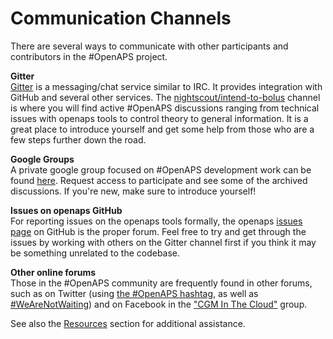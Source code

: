 # Communication Channels

There are several ways to communicate with other participants and contributors in the #OpenAPS project.

**Gitter**<br> 
[Gitter](https://gitter.im/) is a messaging/chat service similar to IRC. It provides integration with GitHub and several other services. The [nightscout/intend-to-bolus]( https://gitter.im/nightscout/intend-to-bolus) channel is where you will find active #OpenAPS discussions ranging from technical issues with openaps tools to control theory to general information. It is a great place to introduce yourself and get some help from those who are a few steps further down the road.

**Google Groups**<br>
A private google group focused on #OpenAPS development work can be found [here](https://groups.google.com/d/forum/openaps-dev). Request access to participate and see some of the archived discussions. If you're new, make sure to introduce yourself!

**Issues on openaps GitHub**<br> For reporting issues on the openaps tools formally, the openaps [issues page](https://github.com/openaps/openaps/issues) on GitHub is the proper forum. Feel free to try and get through the issues by working with others on the Gitter channel first if you think it may be something unrelated to the codebase.

**Other online forums**<br>
Those in the #OpenAPS community are frequently found in other forums, such as on Twitter (using [the #OpenAPS hashtag](https://twitter.com/search?f=tweets&vertical=default&q=%23OpenAPS&src=typd), as well as [#WeAreNotWaiting](https://twitter.com/search?f=tweets&vertical=default&q=%23WeAreNotWaiting&src=typd)) and on Facebook in the ["CGM In The Cloud"](https://www.facebook.com/groups/cgminthecloud/) group. 

See also the [Resources](../Resources/resources.md) section for additional assistance.
